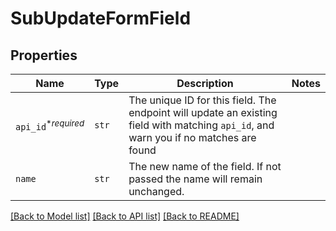# SubUpdateFormField



## Properties
Name | Type | Description | Notes
------------ | ------------- | ------------- | -------------
| `api_id`<sup>*_required_</sup> | ```str``` |  The unique ID for this field. The endpoint will update an existing field with matching `api_id`, and warn you if no matches are found  |  |
| `name` | ```str``` |  The new name of the field. If not passed the name will remain unchanged.  |  |

[[Back to Model list]](../README.md#documentation-for-models) [[Back to API list]](../README.md#documentation-for-api-endpoints) [[Back to README]](../README.md)


